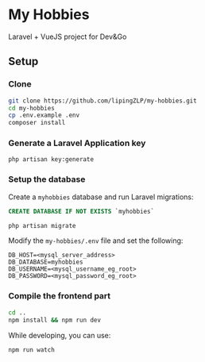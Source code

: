 # My Hobbies

Laravel + VueJS project for Dev&Go

## Setup

### Clone

```sh
git clone https://github.com/lipingZLP/my-hobbies.git
cd my-hobbies
cp .env.example .env
composer install
```

### Generate a Laravel Application key

```
php artisan key:generate
```

### Setup the database

Create a `myhobbies` database and run Laravel migrations:

```sql
CREATE DATABASE IF NOT EXISTS `myhobbies`
```

```sh
php artisan migrate
```

Modify the `my-hobbies/.env` file and set the following:

```
DB_HOST=<mysql_server_address>
DB_DATABASE=myhobbies
DB_USERNAME=<mysql_username_eg_root>
DB_PASSWORD=<mysql_password_eg_root>
```


### Compile the frontend part

```sh
cd ..
npm install && npm run dev
```

While developing, you can use:

```sh
npm run watch
```
